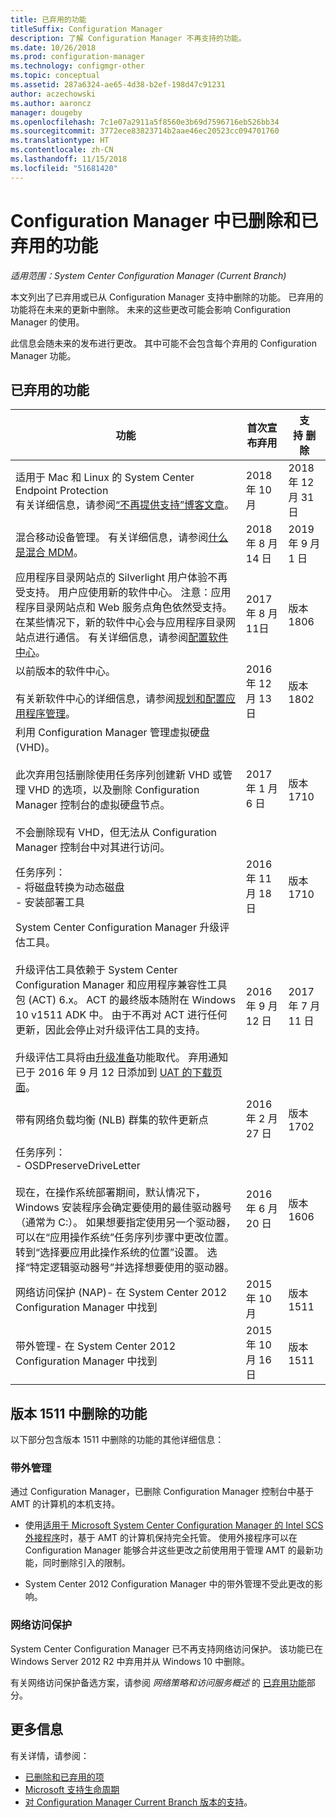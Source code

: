 ```yaml
---
title: 已弃用的功能
titleSuffix: Configuration Manager
description: 了解 Configuration Manager 不再支持的功能。
ms.date: 10/26/2018
ms.prod: configuration-manager
ms.technology: configmgr-other
ms.topic: conceptual
ms.assetid: 287a6324-ae65-4d38-b2ef-198d47c91231
author: aczechowski
ms.author: aaroncz
manager: dougeby
ms.openlocfilehash: 7c1e07a2911a5f8560e3b69d7596716eb526bb34
ms.sourcegitcommit: 3772ece83823714b2aae46ec20523cc094701760
ms.translationtype: HT
ms.contentlocale: zh-CN
ms.lasthandoff: 11/15/2018
ms.locfileid: "51681420"
---
```

# <a name="removed-and-deprecated-features-for-configuration-manager"></a>Configuration Manager 中已删除和已弃用的功能

*适用范围：System Center Configuration Manager (Current Branch)*

本文列出了已弃用或已从 Configuration Manager 支持中删除的功能。 已弃用的功能将在未来的更新中删除。 未来的这些更改可能会影响 Configuration Manager 的使用。  

此信息会随未来的发布进行更改。 其中可能不会包含每个弃用的 Configuration Manager 功能。



## <a name="deprecated-features"></a>已弃用的功能  

|功能|首次宣布弃用|支持&nbsp;删除|  
|-----------|---|--------------|  
|适用于 Mac 和 Linux 的 System Center Endpoint Protection<br>有关详细信息，请参阅[“不再提供支持”博客文章](https://go.microsoft.com/fwlink/?linkid=870182)。|2018 年 10 月|2018 年 12 月 31 日|
|混合移动设备管理。 有关详细信息，请参阅[什么是混合 MDM](/sccm/mdm/understand/hybrid-mobile-device-management)。<!--Intune feature 2683117-->|2018 年 8 月 14 日|2019 年 9 月 1 日|
|应用程序目录网站点的 Silverlight 用户体验不再受支持。 用户应使用新的软件中心。 注意：应用程序目录网站点和 Web 服务点角色依然受支持。 在某些情况下，新的软件中心会与应用程序目录网站点进行通信。 有关详细信息，请参阅[配置软件中心](/sccm/apps/plan-design/plan-for-and-configure-application-management#bkmk_userex)。<!--1358309-->|2017 年 8 月 11日| 版本 1806|
|以前版本的软件中心。<br><br>有关新软件中心的详细信息，请参阅[规划和配置应用程序管理](/sccm/apps/plan-design/plan-for-and-configure-application-management##bkmk_userex)。|2016 年 12 月 13 日|版本 1802|
|利用 Configuration Manager 管理虚拟硬盘 (VHD)。 </br></br>此次弃用包括删除使用任务序列创建新 VHD 或管理 VHD 的选项，以及删除 Configuration Manager 控制台的虚拟硬盘节点。 </br></br>不会删除现有 VHD，但无法从 Configuration Manager 控制台中对其进行访问。  |2017 年 1 月 6 日 |版本 1710|
|任务序列： <br /> - 将磁盘转换为动态磁盘 <br /> - 安装部署工具 |2016 年 11 月 18 日|版本 1710|
|System Center Configuration Manager 升级评估工具。 </br></br>升级评估工具依赖于 System Center Configuration Manager 和应用程序兼容性工具包 (ACT) 6.x。 ACT 的最终版本随附在 Windows 10 v1511 ADK 中。 由于不再对 ACT 进行任何更新，因此会停止对升级评估工具的支持。 </br></br>升级评估工具将由[升级准备](/sccm/core/clients/manage/upgrade/upgrade-analytics)功能取代。 弃用通知已于 2016 年 9 月 12 日添加到 [UAT 的下载页面](https://www.microsoft.com/download/details.aspx?id=37145)。 | 2016 年 9 月 12 日  | 2017 年 7 月 11 日 |
|带有网络负载均衡 (NLB) 群集的软件更新点 | 2016 年 2 月 27 日 | 版本 1702 | 
|任务序列： <br /> - OSDPreserveDriveLetter  <br /><br /> 现在，在操作系统部署期间，默认情况下，Windows 安装程序会确定要使用的最佳驱动器号（通常为 C:）。 如果想要指定使用另一个驱动器，可以在“应用操作系统”任务序列步骤中更改位置。 转到“选择要应用此操作系统的位置”设置。 选择“特定逻辑驱动器号”并选择想要使用的驱动器。 |2016 年 6 月 20 日 |版本 1606 |
|网络访问保护 (NAP)- 在 System Center 2012 Configuration Manager 中找到|2015 年 10 月|版本 1511|  
|带外管理- 在 System Center 2012 Configuration Manager 中找到|2015 年 10 月 16 日|版本 1511|



## <a name="features-removed-in-version-1511"></a>版本 1511 中删除的功能
以下部分包含版本 1511 中删除的功能的其他详细信息：

###  <a name="bkmk_amt"></a>带外管理  
 通过 Configuration Manager，已删除 Configuration Manager 控制台中基于 AMT 的计算机的本机支持。  

-   使用[适用于 Microsoft System Center Configuration Manager 的 Intel SCS 外接程序](http://www.intel.com/content/www/us/en/software/setup-configuration-software.html)时，基于 AMT 的计算机保持完全托管。 使用外接程序可以在 Configuration Manager 能够合并这些更改之前使用用于管理 AMT 的最新功能，同时删除引入的限制。  

-   System Center 2012 Configuration Manager 中的带外管理不受此更改的影响。  

###  <a name="bkmk_nap"></a>网络访问保护  
 System Center Configuration Manager 已不再支持网络访问保护。 该功能已在 Windows Server 2012 R2 中弃用并从 Windows 10 中删除。  

 有关网络访问保护备选方案，请参阅 *网络策略和访问服务概述* 的 [已弃用功能](https://technet.microsoft.com/library/hh831683.aspx)部分。



## <a name="more-information"></a>更多信息
有关详情，请参阅：
 - [已删除和已弃用的项](/sccm/core/plan-design/changes/deprecated/removed-and-deprecated)
 - [Microsoft 支持生命周期](https://support.microsoft.com/lifecycle)
 - [对 Configuration Manager Current Branch 版本的支持](/sccm/core/servers/manage/current-branch-versions-supported)。
